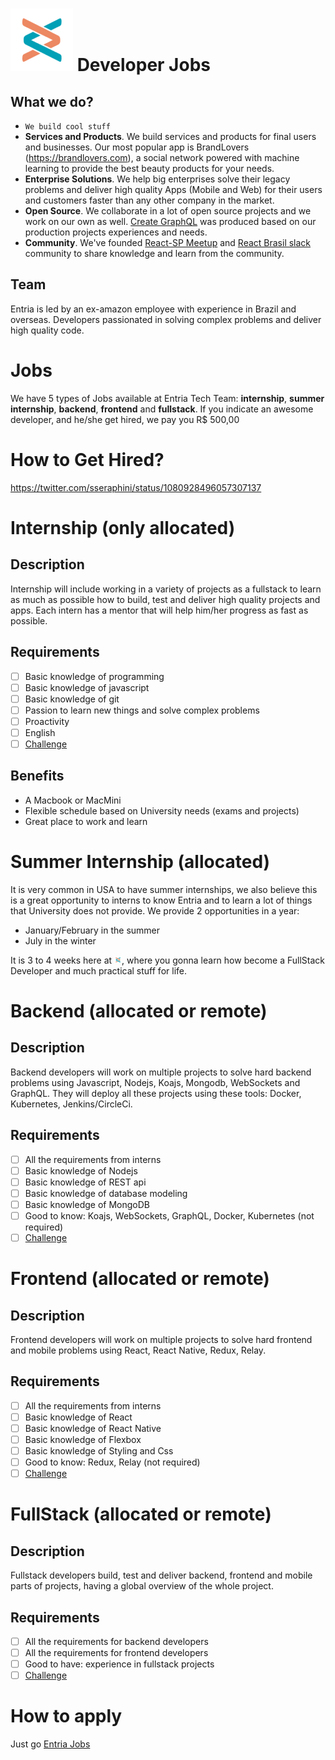 # ![Entria](./img/logo.png) Developer Jobs

## What we do?
- `We build cool stuff`
- **Services and Products**. We build services and products for final users and businesses.
Our most popular app is BrandLovers (https://brandlovers.com), a social network powered with machine learning
to provide the best beauty products for your needs.
- **Enterprise Solutions**. We help big enterprises solve their legacy problems and deliver high quality
Apps (Mobile and Web) for their users and customers faster than any other company in the market.
- **Open Source**. We collaborate in a lot of open source projects and we work on our own as well.
[Create GraphQL](https://github.com/lucasbento/create-graphql) was produced based on our production projects
experiences and needs.
- **Community**. We've founded [React-SP Meetup](https://www.meetup.com/ReactJS-SP/) and [React Brasil slack](react-brasil-slack.herokuapp.com)
community to share knowledge and learn from the community.

## Team
Entria is led by an ex-amazon employee with experience in Brazil and overseas.
Developers passionated in solving complex problems and deliver high quality code.

# Jobs
We have 5 types of Jobs available at Entria Tech Team: **internship**, **summer internship**, **backend**, **frontend** and **fullstack**.
If you indicate an awesome developer, and he/she get hired, we pay you R$ 500,00

# How to Get Hired?
https://twitter.com/sseraphini/status/1080928496057307137

# Internship (only allocated)
## Description
Internship will include working in a variety of projects as a fullstack to learn as much as possible how to build, test and deliver high quality projects and apps. Each intern has a mentor that will help him/her progress as fast as possible.

## Requirements
- [ ] Basic knowledge of programming
- [ ] Basic knowledge of javascript
- [ ] Basic knowledge of git
- [ ] Passion to learn new things and solve complex problems
- [ ] Proactivity
- [ ] English
- [ ] [Challenge](./internship/challenge.md)

## Benefits
- A Macbook or MacMini
- Flexible schedule based on University needs (exams and projects)
- Great place to work and learn

# Summer Internship (allocated)
It is very common in USA to have summer internships, we also believe this is a great opportunity to interns to know Entria and to learn a lot of things that University does not provide.
We provide 2 opportunities in a year:

- January/February in the summer 
- July in the winter

It is 3 to 4 weeks here at <img src="./img/logo.png" width="12" height="12" />, where you gonna learn how become a FullStack Developer and much practical stuff for life.

# Backend (allocated or remote)
## Description
Backend developers will work on multiple projects to solve hard backend problems using Javascript, Nodejs, Koajs, Mongodb, WebSockets and GraphQL.
They will deploy all these projects using these tools: Docker, Kubernetes, Jenkins/CircleCi.

## Requirements
- [ ] All the requirements from interns
- [ ] Basic knowledge of Nodejs
- [ ] Basic knowledge of REST api
- [ ] Basic knowledge of database modeling
- [ ] Basic knowledge of MongoDB
- [ ] Good to know: Koajs, WebSockets, GraphQL, Docker, Kubernetes (not required)
- [ ] [Challenge](./backend/challenge.md)

# Frontend (allocated or remote)
## Description
Frontend developers will work on multiple projects to solve hard frontend and mobile problems using React, React Native, Redux, Relay.

## Requirements
- [ ] All the requirements from interns
- [ ] Basic knowledge of React
- [ ] Basic knowledge of React Native
- [ ] Basic knowledge of Flexbox
- [ ] Basic knowledge of Styling and Css
- [ ] Good to know: Redux, Relay (not required)
- [ ] [Challenge](./frontend/challenge.md)

# FullStack (allocated or remote)
## Description
Fullstack developers build, test and deliver backend, frontend and mobile parts of projects, having a global overview of the whole project.

## Requirements
- [ ] All the requirements for backend developers
- [ ] All the requirements for frontend developers
- [ ] Good to have: experience in fullstack projects
- [ ] [Challenge](./fullstack/challenge.md)

# How to apply
Just go [Entria Jobs](https://entria.contrata.vc)
